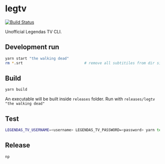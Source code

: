 # legtv

[![Build Status](https://travis-ci.org/calimaborges/legendastv-cli.svg?branch=master)](https://travis-ci.org/calimaborges/legendastv-cli)

Unofficial Legendas TV CLI.

## Development run

```bash
yarn start "the walking dead"
rm *.srt                            # remove all subtitiles from dir since it downloads to current dir.
```

## Build

```bash
yarn build
```

An executable will be built inside `releases` folder. Run with `releases/legtv "the walking dead"`

## Test

```bash
LEGENDAS_TV_USERNAME=<username> LEGENDAS_TV_PASSWORD=<password> yarn test
```

## Release

```bash
np
```